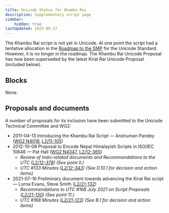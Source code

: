 ```yaml
---
title: Unicode Status for Khambu Rai
description: Supplementary script page
sidebar:
    hidden: true
lastUpdated: 2025-09-17
---
```


The Khambu Rai script is not yet in Unicode. At one point the script had a tentative allocation in the [ Roadmap to the SMP](http://www.unicode.org/roadmaps/smp/) for the Unicode Standard. However, it is no longer in the roadmap. The Khambu Rai Unicode Proposal has now been superseded by the latest Kirat Rai Unicode Proposal (included below).

## Blocks

None.

## Proposals and documents

A number of proposals for its inclusion have been submitted to the Unicode Technical Committee and WG2:
- 2011-04-13 Introducing the Khambu Rai Script — Anshuman Pandey ([WG2 N4018](https://www.unicode.org/wg2/docs/n4018.pdf), [L2/11-105](http://www.unicode.org/cgi-bin/GetMatchingDocs.pl?L2/11-105))
- 2012-10-08 Proposal to Encode Nepal Himalayish Scripts in ISO/IEC 10646 — Pat Hall ([WG2 N4347](https://www.unicode.org/wg2/docs/n4347.pdf), [L2/12-365](http://www.unicode.org/cgi-bin/GetMatchingDocs.pl?L2/12-365))
  - _Review of Indic‐related documents and Recommendations to the UTC ([L2/12-378](http://www.unicode.org/cgi-bin/GetMatchingDocs.pl?L2/12-378)) (See point II.)_
  - _UTC #133 Minutes ([L2/12-343](http://www.unicode.org/L2/L2012/12343.htm)) (See D.10.1 for decision and action items)_
- 2021-07-16 Preliminary document towards advancing the Kirat Rai script — Lorna Evans, Steve Smith ([L2/21-132](http://www.unicode.org/cgi-bin/GetMatchingDocs.pl?L2/21-132))
  - _Recommendations to UTC #168 July 2021 on Script Proposals ([L2/21-130](http://www.unicode.org/L2/L2021/21130-script-adhoc-rept.pdf)) (See point 11.)_
  - _UTC #168 Minutes ([L2/21-123](http://www.unicode.org/L2/L2021/21123.htm)) (See B.1 for decision and action items)_
